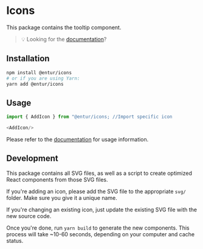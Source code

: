 # Icons

This package contains the tooltip component.

> 💡 Looking for the [documentation](https://design.entur.org/komponenter/resources/icons)?

## Installation

```sh
npm install @entur/icons
# or if you are using Yarn:
yarn add @entur/icons
```

## Usage

```js
import { AddIcon } from "@entur/icons; //Import specific icon

<AddIcon/>
```

Please refer to the [documentation](https://design.entur.org/komponenter/resources/icons) for usage information.

## Development

This package contains all SVG files, as well as a script to create optimized React components from those SVG files.

If you're adding an icon, please add the SVG file to the appropriate `svg/` folder. Make sure you give it a unique name.

If you're changing an existing icon, just update the existing SVG file with the new source code.

Once you're done, run `yarn build` to generate the new components. This process will take ~10-60 seconds, depending on your computer and cache status.
